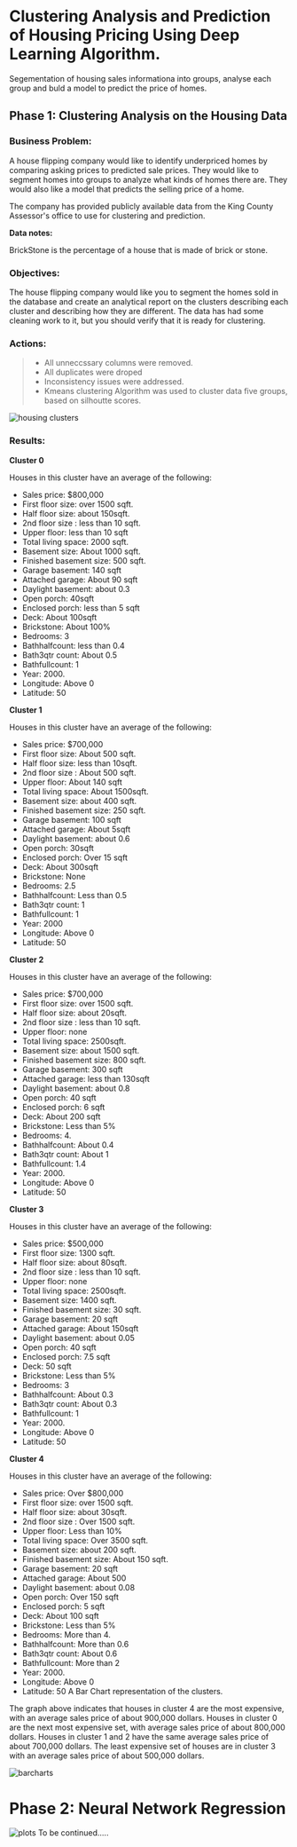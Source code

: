 # Clustering Analysis and Prediction of Housing Pricing Using Deep Learning Algorithm.
 Segementation of housing sales informationa into groups, analyse each group and buld a model to predict the price of homes.
 
 
## Phase 1:  Clustering Analysis on the Housing Data


### Business Problem:

A house flipping company would like to identify underpriced homes by comparing asking prices to predicted sale prices.   They would like to segment homes into groups to analyze what kinds of homes there are. They would also like a model that predicts the selling price of a home.

The company has provided publicly available data from the King County Assessor's office to use for clustering and prediction.

**Data notes:**

BrickStone is the percentage of a house that is made of brick or stone.

### Objectives:

The house flipping company would like you to segment the homes sold in the database and create an analytical report on the clusters describing each cluster and describing how they are different. The data has had some cleaning work to it, but you should verify that it is ready for clustering.

### Actions:
>- All unneccssary columns were removed. 
>- All duplicates were droped 
>- Inconsistency issues were addressed.
>- Kmeans clustering Algorithm was used to cluster data five groups, based on silhoutte scores.

![housing clusters](https://user-images.githubusercontent.com/95732821/176503337-cf9c25b2-6ae4-4108-aefd-5182d344c1e8.png)



### Results:

**Cluster 0**

Houses in this cluster have an average of the following:
*   Sales price:            $800,000
*   First floor size:       over 1500 sqft.
*   Half floor size:        about 150sqft.
*   2nd floor size :        less than 10 sqft. 
*   Upper floor:            less than 10 sqft
*   Total living space:     2000 sqft.
*   Basement size:          About 1000 sqft.
*   Finished basement size: 500 sqft.
*   Garage basement:        140 sqft
*   Attached garage:        About 90 sqft
*   Daylight basement:      about 0.3
*   Open porch:             40sqft
*   Enclosed porch:         less than 5 sqft
*   Deck:                   About 100sqft
*   Brickstone:             About 100%
*   Bedrooms:               3
*   Bathhalfcount:          less than 0.4
*   Bath3qtr count:         About 0.5
*   Bathfullcount:          1
*   Year:                   2000.
*   Longitude:              Above 0 
*   Latitude:               50


**Cluster 1**

Houses in this cluster have an average of the following:
*   Sales price:            $700,000
*   First floor size:       About 500 sqft.
*   Half floor size:        less than 10sqft.
*   2nd floor size :        About 500 sqft. 
*   Upper floor:            About 140 sqft
*   Total living space:     About 1500sqft.
*   Basement size:          about 400 sqft.
*   Finished basement size: 250 sqft.
*   Garage basement:        100 sqft
*   Attached garage:        About 5sqft
*   Daylight basement:      about 0.6
*   Open porch:             30sqft
*   Enclosed porch:         Over 15 sqft
*   Deck:                   About 300sqft
*   Brickstone:             None
*   Bedrooms:               2.5
*   Bathhalfcount:          Less than 0.5
*   Bath3qtr count:         1
*   Bathfullcount:          1
*   Year:                   2000
*   Longitude:              Above 0 
*   Latitude:               50


**Cluster 2**

Houses in this cluster have an average of the following:
*   Sales price:            $700,000
*   First floor size:       over 1500 sqft.
*   Half floor size:        about 20sqft.
*   2nd floor size :        less than 10 sqft. 
*   Upper floor:            none
*   Total living space:     2500sqft.
*   Basement size:          about 1500 sqft.
*   Finished basement size: 800 sqft.
*   Garage basement:        300 sqft
*   Attached garage:        less than 130sqft
*   Daylight basement:      about 0.8
*   Open porch:             40 sqft
*   Enclosed porch:         6 sqft
*   Deck:                   About 200 sqft
*   Brickstone:             Less than 5%
*   Bedrooms:               4.
*   Bathhalfcount:          About 0.4
*   Bath3qtr count:         About 1
*   Bathfullcount:          1.4
*   Year:                   2000.
*   Longitude:              Above 0 
*   Latitude:               50


**Cluster 3**

Houses in this cluster have an average of the following:
*   Sales price:            $500,000
*   First floor size:       1300 sqft.
*   Half floor size:        about 80sqft.
*   2nd floor size :        less than 10 sqft. 
*   Upper floor:            none
*   Total living space:     2500sqft.
*   Basement size:          1400 sqft.
*   Finished basement size: 30 sqft.
*   Garage basement:        20 sqft
*   Attached garage:        About 150sqft
*   Daylight basement:      about 0.05
*   Open porch:             40 sqft
*   Enclosed porch:         7.5 sqft
*   Deck:                   50 sqft
*   Brickstone:             Less than 5%
*   Bedrooms:               3
*   Bathhalfcount:          About 0.3
*   Bath3qtr count:         About 0.3
*   Bathfullcount:          1
*   Year:                   2000.
*   Longitude:              Above 0 
*   Latitude:               50


**Cluster 4**

Houses in this cluster have an average of the following:
*   Sales price:            Over $800,000
*   First floor size:       over 1500 sqft.
*   Half floor size:        about 30sqft.
*   2nd floor size :        Over 1500 sqft. 
*   Upper floor:            Less than 10%
*   Total living space:     Over 3500 sqft.
*   Basement size:          about 200 sqft.
*   Finished basement size: About 150 sqft.
*   Garage basement:        20 sqft
*   Attached garage:        About 500
*   Daylight basement:      about 0.08
*   Open porch:             Over 150 sqft
*   Enclosed porch:         5 sqft
*   Deck:                   About 100 sqft
*   Brickstone:             Less than 5%
*   Bedrooms:               More than 4.
*   Bathhalfcount:          More than 0.6
*   Bath3qtr count:         About 0.6
*   Bathfullcount:          More than 2
*   Year:                   2000.
*   Longitude:              Above 0 
*   Latitude:               50
A Bar Chart representation of the clusters.

The graph above indicates that houses in cluster 4 are the most expensive, with an average sales price of about 900,000 dollars. Houses in cluster 0 are the next most expensive set, with average sales price of about 800,000 dollars. Houses in cluster 1 and 2 have the same average sales price of about 700,000 dollars. The least expensive set of houses are in cluster 3 with an average sales price of about 500,000 dollars.

![barcharts](https://user-images.githubusercontent.com/95732821/176504315-0aa84299-540e-442a-89a4-20bf2c0b8a7f.png)

# Phase 2: Neural Network Regression


![plots](https://user-images.githubusercontent.com/95732821/176514758-8461aae6-46cd-4fb6-bed0-8a79041db116.png)
To be continued.....




